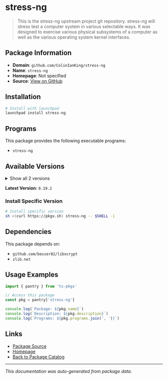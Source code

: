 # stress-ng

> This is the stress-ng upstream project git repository. stress-ng will stress test a computer system in various selectable ways. It was designed to exercise various physical subsystems of a computer as well as the various operating system kernel interfaces.

## Package Information

- **Domain**: `github.com/ColinIanKing/stress-ng`
- **Name**: `stress-ng`
- **Homepage**: Not specified
- **Source**: [View on GitHub](https://github.com/pkgxdev/pantry/tree/main/projects/github.com/ColinIanKing/stress-ng/package.yml)

## Installation

```bash
# Install with launchpad
launchpad install stress-ng
```

## Programs

This package provides the following executable programs:

- `stress-ng`

## Available Versions

<details>
<summary>Show all 2 versions</summary>

- `0.19.2`, `0.19.1`

</details>

**Latest Version**: `0.19.2`

### Install Specific Version

```bash
# Install specific version
sh <(curl https://pkgx.sh) stress-ng -- $SHELL -i
```

## Dependencies

This package depends on:

- `github.com/besser82/libxcrypt`
- `zlib.net`

## Usage Examples

```typescript
import { pantry } from 'ts-pkgx'

// Access this package
const pkg = pantry['stress-ng']

console.log(`Package: ${pkg.name}`)
console.log(`Description: ${pkg.description}`)
console.log(`Programs: ${pkg.programs.join(', ')}`)
```

## Links

- [Package Source](https://github.com/pkgxdev/pantry/tree/main/projects/github.com/ColinIanKing/stress-ng/package.yml)
- [Homepage](#)
- [Back to Package Catalog](../../../package-catalog.md)

---

*This documentation was auto-generated from package data.*
